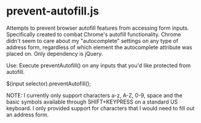 # prevent-autofill.js
Attempts to prevent browser autofill features from accessing form inputs. Specifically created to combat Chrome's autofill functionality. Chrome didn't seem to care about my "autocomplete" settings on any type of address form, regardless of which element the autocomplete attribute was placed on. Only dependency is jQuery. 

Use: Execute preventAutofill() on any inputs that you'd like protected from autofill.

$(input selector).preventAutofill();

NOTE: I currently only support characters a-z, A-Z, 0-9, space and the basic symbols available through SHIFT+KEYPRESS on a standard US keyboard. I only provided support for characters that I would need to fill out an address form.
